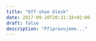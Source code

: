 ```yaml
---
title: "Off-shoe blesk"
date: 2017-09-20T20:31:18+02:00
draft: false
description: "Připravujeme..."
---
```

